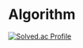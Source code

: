 # Algorithm

[![Solved.ac Profile](http://mazassumnida.wtf/api/v2/generate_badge?boj=yspark73)](https://solved.ac/yspark73/)
